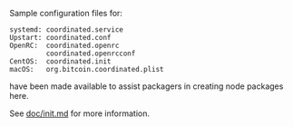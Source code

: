 Sample configuration files for:
```
systemd: coordinated.service
Upstart: coordinated.conf
OpenRC:  coordinated.openrc
         coordinated.openrcconf
CentOS:  coordinated.init
macOS:   org.bitcoin.coordinated.plist
```
have been made available to assist packagers in creating node packages here.

See [doc/init.md](../../doc/init.md) for more information.
